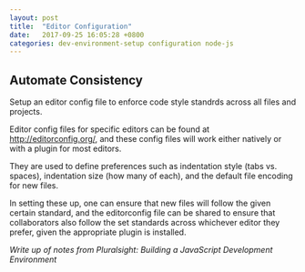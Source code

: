 ```yaml
---
layout: post
title:  "Editor Configuration"
date:   2017-09-25 16:05:28 +0800
categories: dev-environment-setup configuration node-js
---
```


Automate Consistency
---

Setup an editor config file to enforce code style standrds across all files and projects.

Editor config files for specific editors can be found at <http://editorconfig.org/>, and these config files will work either natively or with a plugin for most editors.

They are used to define preferences such as indentation style (tabs vs. spaces), indentation size (how many of each), and the default file encoding for new files.

In setting these up, one can ensure that new files will follow the given certain standard, and the editorconfig file can be shared to ensure that collaborators also follow the set standards across whichever editor they prefer, given the appropriate plugin is installed.

*Write up of notes from Pluralsight: Building a JavaScript Development Environment*